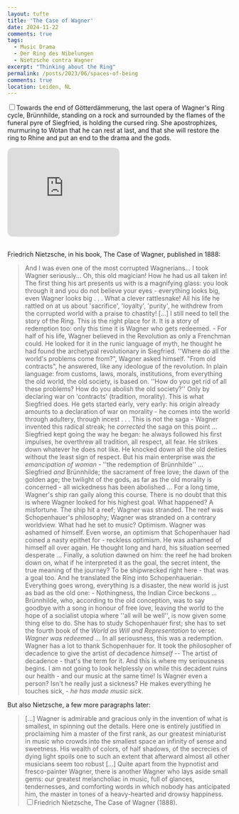 ```yaml
---
layout: tufte 
title: 'The Case of Wagner' 
date: 2024-11-22
comments: true
tags:
  - Music Drama 
  - Der Ring des Nibelungen 
  - Nietzsche contra Wagner 
excerpt: "Thinking about the Ring"  
permalink: /posts/2023/06/spaces-of-being
comments: true
location: Leiden, NL
---
```


<label for="sn-ring-ruhe" class="margin-toggle"></label><input type="checkbox" id="sn-ring-ruhe" class="margin-toggle"/><span class="marginnote">Towards the end of Götterdämmerung, the last opera of Wagner's Ring cycle, Brünnhilde, standing on a rock and surrounded by the flames of the funeral pyre of Siegfried, is holding the cursed ring. She apostrophizes, murmuring to Wotan that he can rest at last, and that she will restore the ring to Rhine and put an end to the drama and the gods.</span>

<iframe style="border-radius:12px" src="https://www.youtube.com/embed/YDlywxbQlYc?si=xc4kZDA7OQhvA4sO" width="50%" height="200" frameBorder="0" allowfullscreen="" allow="autoplay; clipboard-write; encrypted-media; fullscreen; picture-in-picture" loading="lazy">
</iframe>

<br>
<br>



Friedrich Nietzsche, in his book, The Case of Wagner, published in 1888:  

> And I was even one of the most corrupted Wagnerians... I took Wagner seriously... Oh, this old magician! How he had us all taken in! The first thing his art presents us with is a magnifying glass: you look through it and you do not believe your eyes - everything looks big, even Wagner looks big . . . What a clever rattlesnake! All his life he rattled on at us about 'sacrifice', 'loyalty', 'purity', he withdrew from the corrupted world with a praise to chastity! [...] I still need to tell the story of the Ring. This is the right place for it. It is a story of redemption too: only this time it is Wagner who gets redeemed. - For half of his life, Wagner believed in the Revolution as only a Frenchman could. He looked for it in the runic language of myth, he thought he had found the archetypal revolutionary in Siegfried. ''Where do all the world's problems come from?", Wagner asked himself. "From old contracts", he answered, like any ideologue of the revolution. In plain language: from customs, laws, morals, institutions, from everything the old world, the old society, is based on. ''How do you get rid of all these problems? How do you abolish the old society?'' Only by declaring war on 'contracts' (tradition, morality). This is what Siegfried does. He gets started early, very early: his origin already amounts to a declaration of war on morality - he comes into the world through adultery, through incest . . . This is not the saga - Wagner invented this radical streak; he _corrected_ the saga on this point ... Siegfried kept going the way he began: he always followed his first impulses, he overthrew all tradition, all respect, all fear. He strikes down whatever he does not like. He knocked down all the old deities without the least sign of respect. But his main enterprise was _the emancipation of woman_ - ''the redemption of Brünnhilde'' ... Siegfried _and_ Brünnhilde; the sacrament of free love; the dawn of the golden age; the twilight of the gods, as far as the old morality is concerned - all wickedness has been abolished ... For a long time, Wagner's ship ran gaily along this course. There is no doubt that this is where Wagner looked for his highest goal. What happened? A misfortune. The ship hit a reef; Wagner was stranded. The reef was Schopenhauer's philosophy; Wagner was stranded on a contrary worldview. What had he set to music? Optimism. Wagner was ashamed of himself. Even worse, an optimism that Schopenhauer had coined a nasty epithet for - reckless optimism. He was ashamed of himself all over again. He thought long and hard, his situation seemed desperate ... Finally, a solution dawned on him: the reef he had broken down on, what if he interpreted it as the goal, the secret intent, the true meaning of the journey? To be shipwrecked right here - that was a goal too. And he translated the Ring into Schopenhauerian. Everything goes wrong, everything is a disaster, the new world is just as bad as the old one: - Nothingness, the Indian Circe beckons ... Brünnhilde, who, according to the old conception, was to say goodbye with a song in honour of free love, leaving the world to the hope of a socialist utopia where ''all will be well'', is now given some thing else to do. She has to study Schopenhauer first; she has to set the fourth book of the _World as Will and Representation_ to verse. _Wagner was redeemed_ ... In all seriousness, this was a redemption. Wagner has a lot to thank Schopenhauer for. It took the philosopher of decadence to give the artist of decadence _himself_ -- The artist of decadence - that's the term for it. And this is where my seriousness begins. I am not going to look helplessly on while this decadent ruins our health - and our music at the same time! Is Wagner even a person? Isn't he really just a sickness? He makes everything he touches sick, - _he has made music sick_. 

But also Nietzsche, a few more paragraphs later: 

> [...] Wagner is admirable and gracious only in the invention of what is smallest, in spinning out the details. Here one is entirely justified in proclaiming him a master of the first rank, as our greatest miniaturist in music who crowds into the smallest space an infinity of sense and sweetness. His wealth of colors, of half shadows, of the secrecies of dying light spoils one to such an extent that afterward almost all other musicians seem too robust [...] Quite apart from the hypnotist and fresco-painter Wagner, there is another Wagner who lays aside small gems: our greatest melancholiac in music, full of glances, tendernesses, and comforting words in which nobody has anticipated him, the master in tones of a heavy-hearted and drowsy happiness. <label for="sn-ring-nietzsche" class="margin-toggle sidenote-number"></label><input type="checkbox" id="sn-ring-nietzsche" class="margin-toggle"/><span class="sidenote">Friedrich Nietzsche, The Case of Wagner (1888)</span>. 